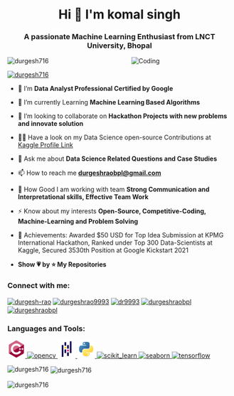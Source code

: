 <h1 align="center">Hi 👋 I'm komal singh</h1>
<h3 align="center">A passionate Machine Learning Enthusiast from LNCT University, Bhopal</h3>
<img align="right" alt="Coding" width="225" src="https://camo.githubusercontent.com/e87f7dd8b6aaf5063ba39297107b490f5d8f6ce77107ef90d35d825f22c49915/68747470733a2f2f692e696d6775722e636f6d2f6d3549653450372e676966">

<p align="left"> <img src="https://komarev.com/ghpvc/?username=durgesh716&label=Profile%20views&color=0e75b6&style=flat" alt="durgesh716" /> </p>


<p align="left"> <a href="https://github.com/ryo-ma/github-profile-trophy"><img src="https://github-profile-trophy.vercel.app/?username=durgesh716" alt="durgesh716" /></a>

- 🔭 I’m **Data Analyst Professional Certified by Google**

- 🌱 I’m currently Learning **Machine Learning Based Algorithms**

- 👯 I’m looking to collaborate on **Hackathon Projects with new problems and innovate solution**

- 👨‍💻 Have a look on my Data Science open-source Contributions at [Kaggle Profile Link](https://www.kaggle.com/durgeshrao9993)

- 💬 Ask me about **Data Science Related Questions and Case Studies**

- 📫 How to reach me **durgeshraobpl@gmail.com**

- 📄 How Good I am working with team **Strong Communication and Interpretational skills, Effective Team Work**

- ⚡ Know about my interests **Open-Source, Competitive-Coding, Machine-Learning and Problem Solving**

- 🥇 Achievements: Awarded $50 USD for Top Idea Submission at KPMG International Hackathon, Ranked under Top 300 Data-Scientists at Kaggle, Secured 3530th Position at Google Kickstart 2021

- **Show 💗 by ⭐ My Repositories**

<h3 align="left">Connect with me:</h3>
<p align="left">
<a href="https://linkedin.com/in/durgesh-rao" target="blank"><img align="center" src="https://raw.githubusercontent.com/rahuldkjain/github-profile-readme-generator/master/src/images/icons/Social/linked-in-alt.svg" alt="durgesh-rao" height="30" width="40" /></a>
<a href="https://kaggle.com/durgeshrao9993" target="blank"><img align="center" src="https://raw.githubusercontent.com/rahuldkjain/github-profile-readme-generator/master/src/images/icons/Social/kaggle.svg" alt="durgeshrao9993" height="30" width="40" /></a>
<a href="https://www.codechef.com/users/dr9993" target="blank"><img align="center" src="https://cdn.jsdelivr.net/npm/simple-icons@3.1.0/icons/codechef.svg" alt="dr9993" height="30" width="40" /></a>
<a href="https://www.hackerrank.com/durgeshraobpl" target="blank"><img align="center" src="https://raw.githubusercontent.com/rahuldkjain/github-profile-readme-generator/master/src/images/icons/Social/hackerrank.svg" alt="durgeshraobpl" height="30" width="40" /></a>
<a href="https://auth.geeksforgeeks.org/user/durgeshraobpl" target="blank"><img align="center" src="https://raw.githubusercontent.com/rahuldkjain/github-profile-readme-generator/master/src/images/icons/Social/geeks-for-geeks.svg" alt="durgeshraobpl" height="30" width="40" /></a>
</p>

<h3 align="left">Languages and Tools:</h3> </a> <a href="https://www.w3schools.com/cpp/" target="_blank" rel="noreferrer"> <img src="https://raw.githubusercontent.com/devicons/devicon/master/icons/cplusplus/cplusplus-original.svg" alt="cplusplus" width="40" height="40"/> <a href="https://opencv.org/" target="_blank" rel="noreferrer"> <img src="https://www.vectorlogo.zone/logos/opencv/opencv-icon.svg" alt="opencv" width="40" height="40"/> </a> <a href="https://pandas.pydata.org/" target="_blank" rel="noreferrer"> <img src="https://raw.githubusercontent.com/devicons/devicon/2ae2a900d2f041da66e950e4d48052658d850630/icons/pandas/pandas-original.svg" alt="pandas" width="40" height="40"/> </a> <a href="https://www.python.org" target="_blank" rel="noreferrer"> <img src="https://raw.githubusercontent.com/devicons/devicon/master/icons/python/python-original.svg" alt="python" width="40" height="40"/> </a> <a href="https://scikit-learn.org/" target="_blank" rel="noreferrer"> <img src="https://upload.wikimedia.org/wikipedia/commons/0/05/Scikit_learn_logo_small.svg" alt="scikit_learn" width="40" height="40"/> </a> <a href="https://seaborn.pydata.org/" target="_blank" rel="noreferrer"> <img src="https://seaborn.pydata.org/_images/logo-mark-lightbg.svg" alt="seaborn" width="40" height="40"/> </a> <a href="https://www.tensorflow.org" target="_blank" rel="noreferrer"> <img src="https://www.vectorlogo.zone/logos/tensorflow/tensorflow-icon.svg" alt="tensorflow" width="40" height="40"/> </a> </p>

<p><img align="left" src="https://github-readme-stats.vercel.app/api/top-langs?username=durgesh716&show_icons=true&locale=en&layout=compact" alt="durgesh716" /></p>

<p>&nbsp;<img align="center" src="https://github-readme-stats.vercel.app/api?username=durgesh716&show_icons=true&locale=en" alt="durgesh716" /></p>

<p><img align="center" src="https://github-readme-streak-stats.herokuapp.com/?user=durgesh716&" alt="durgesh716" /></p>
